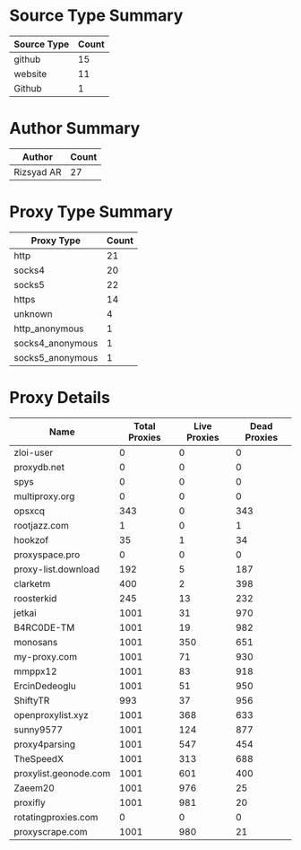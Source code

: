 # Source Type Summary

| Source Type | Count |
|-------------|-------|
| github | 15 |
| website | 11 |
| Github | 1 |


# Author Summary

| Author | Count |
|--------|-------|
| Rizsyad AR | 27 |


# Proxy Type Summary

| Proxy Type | Count |
|------------|-------|
| http | 21 |
| socks4 | 20 |
| socks5 | 22 |
| https | 14 |
| unknown | 4 |
| http_anonymous | 1 |
| socks4_anonymous | 1 |
| socks5_anonymous | 1 |


# Proxy Details

| Name | Total Proxies | Live Proxies | Dead Proxies |
|------|---------------|--------------|---------------|
| zloi-user | 0 | 0 | 0 |
| proxydb.net | 0 | 0 | 0 |
| spys | 0 | 0 | 0 |
| multiproxy.org | 0 | 0 | 0 |
| opsxcq | 343 | 0 | 343 |
| rootjazz.com | 1 | 0 | 1 |
| hookzof | 35 | 1 | 34 |
| proxyspace.pro | 0 | 0 | 0 |
| proxy-list.download | 192 | 5 | 187 |
| clarketm | 400 | 2 | 398 |
| roosterkid | 245 | 13 | 232 |
| jetkai | 1001 | 31 | 970 |
| B4RC0DE-TM | 1001 | 19 | 982 |
| monosans | 1001 | 350 | 651 |
| my-proxy.com | 1001 | 71 | 930 |
| mmppx12 | 1001 | 83 | 918 |
| ErcinDedeoglu | 1001 | 51 | 950 |
| ShiftyTR | 993 | 37 | 956 |
| openproxylist.xyz | 1001 | 368 | 633 |
| sunny9577 | 1001 | 124 | 877 |
| proxy4parsing | 1001 | 547 | 454 |
| TheSpeedX | 1001 | 313 | 688 |
| proxylist.geonode.com | 1001 | 601 | 400 |
| Zaeem20 | 1001 | 976 | 25 |
| proxifly | 1001 | 981 | 20 |
| rotatingproxies.com | 0 | 0 | 0 |
| proxyscrape.com | 1001 | 980 | 21 |
